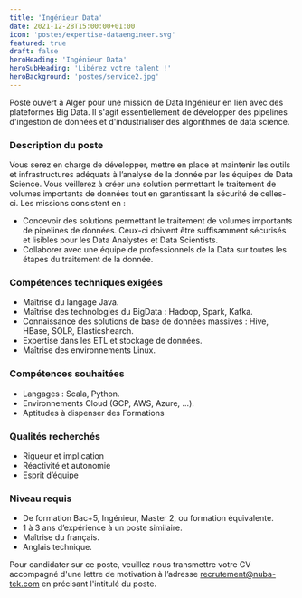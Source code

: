 ```yaml
---
title: 'Ingénieur Data'
date: 2021-12-28T15:00:00+01:00
icon: 'postes/expertise-dataengineer.svg'
featured: true
draft: false
heroHeading: 'Ingénieur Data'
heroSubHeading: 'Libérez votre talent !'
heroBackground: 'postes/service2.jpg'
---
```


Poste ouvert à Alger pour une mission de Data Ingénieur en lien avec des plateformes Big Data.
Il s'agit essentiellement de développer des pipelines d'ingestion de données et d'industrialiser
des algorithmes de data science.


### Description du poste


Vous serez en charge de développer, mettre en place et maintenir les outils et infrastructures adéquats 
à l’analyse de la donnée par les équipes de Data Science. Vous veillerez à créer une solution permettant 
le traitement de volumes importants de données tout en garantissant la sécurité de celles-ci. 
Les missions consistent en : 

- Concevoir des solutions permettant le traitement de volumes importants de pipelines de données. Ceux-ci doivent être suffisamment sécurisés et lisibles pour les Data Analystes et Data Scientists.
- Collaborer avec une équipe de professionnels de la Data sur toutes les étapes du traitement de la donnée.


### Compétences techniques exigées

- Maîtrise du langage Java.
- Maîtrise des technologies du BigData : Hadoop, Spark, Kafka.
- Connaissance des solutions de base de données massives : Hive, HBase, SOLR, Elasticshearch.
- Expertise dans les ETL et stockage de données.
- Maîtrise des environnements Linux.


### Compétences souhaitées

- Langages : Scala, Python.
- Environnements Cloud (GCP, AWS, Azure, …).
- Aptitudes à dispenser des Formations


### Qualités recherchés

- Rigueur et implication 
- Réactivité et autonomie
- Esprit d’équipe 



### Niveau requis 

- De formation Bac+5, Ingénieur, Master 2, ou formation équivalente.
- 1 à 3 ans d’expérience à un poste similaire.
- Maîtrise du français.
- Anglais technique.


Pour candidater sur ce poste, veuillez nous transmettre votre CV accompagné d'une lettre 
de motivation à l’adresse recrutement@nuba-tek.com en précisant l'intitulé du poste.

